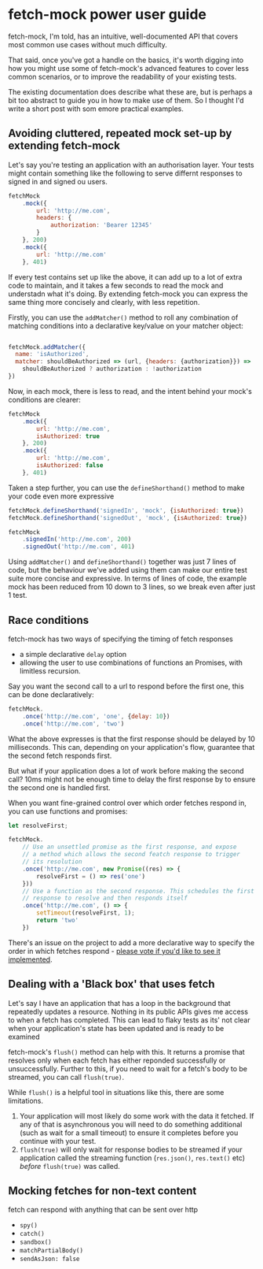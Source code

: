 # fetch-mock power user guide

fetch-mock, I'm told, has an intuitive, well-documented API that covers most common use cases without much difficulty. 

That said, once you've got a handle on the basics, it's worth digging into  how you might use some of fetch-mock's advanced features to cover less common scenarios, or to improve the readability of your existing tests. 

The existing documentation does describe what these are, but is perhaps a bit too abstract to guide you in how to make use of them. So I thought I'd write a short post with som emore practical examples.


## Avoiding cluttered, repeated mock set-up by extending fetch-mock

Let's say you're testing an application with an authorisation layer. Your tests might contain something like the following to serve differnt responses to signed in and signed ou users.

```js
fetchMock
	.mock({
		url: 'http://me.com',
		headers: {
			authorization: 'Bearer 12345'
		}
	}, 200)
	.mock({
		url: 'http://me.com'
	}, 401)
```

If every test contains set up like the above, it can add up to a lot of extra code to maintain, and it takes a few seconds to read the mock and understadn what it's doing. By extending fetch-mock you can express the same thing more concisely and clearly, with less repetition.

Firstly, you can use the `addMatcher()` method to roll any combination of matching conditions into a declarative key/value on your matcher object:

```js

fetchMock.addMatcher({
  name: 'isAuthorized',
  matcher: shouldBeAuthorized => (url, {headers: {authorization}}) => 	
  	shouldBeAuthorized ? authorization : !authorization
})
```

Now, in each mock, there is less to read, and the intent behind your mock's conditions are clearer:

```js
fetchMock
	.mock({
		url: 'http://me.com',
		isAuthorized: true
	}, 200)
	.mock({
		url: 'http://me.com',
		isAuthorized: false
	}, 401)
```

Taken a step further, you can use the `defineShorthand()` method to make your code even more expressive

```js
fetchMock.defineShorthand('signedIn', 'mock', {isAuthorized: true})
fetchMock.defineShorthand('signedOut', 'mock', {isAuthorized: true})

fetchMock
	.signedIn('http://me.com', 200)
	.signedOut('http://me.com', 401)
```

Using `addMatcher()` and `defineShorthand()` together was just 7 lines of code, but the behaviour we've added using them can make our entire test suite more concise and expressive. In terms of lines of code, the example mock has been reduced from 10 down to 3 lines, so we break even after just 1 test.

## Race conditions

fetch-mock has two ways of specifying the timing of fetch responses
- a simple declarative `delay` option
- allowing the user to use combinations of functions an Promises, with limitless recursion.

Say you want the second call to a url to respond before the first one, this can be done declaratively:

```js
fetchMock.
	.once('http://me.com', 'one', {delay: 10})
	.once('http://me.com', 'two')
```

What the above expresses is that the first response should be delayed by 10 milliseconds. This can, depending on your application's flow, guarantee that the second fetch responds first. 

But what if your application does a lot of work before making the second call? 10ms might not be enough time to delay the first response by to ensure the second one is handled first.

When you want fine-grained control over which order fetches respond in, you can use functions and promises:

```js
let resolveFirst;

fetchMock.
	// Use an unsettled promise as the first response, and expose
	// a method which allows the second featch response to trigger 
	// its resolution
	.once('http://me.com', new Promise((res) => {
		resolveFirst = () => res('one')
	}))
	// Use a function as the second response. This schedules the first
	// response to resolve and then responds itself
	.once('http://me.com', () => {
		setTimeout(resolveFirst, 1);
		return 'two'
	})

```

There's an issue on the project to add a more declarative way to specify the order in which fetches respond - [please vote if you'd like to see it implemented](https://github.com/wheresrhys/fetch-mock/issues/515).

## Dealing with a 'Black box' that uses fetch

Let's say I have an application that has a loop in the background that repeatedly updates a resource. Nothing in its public APIs gives me access to when a fetch has completed. This can lead to flaky tests as its' not clear when your application's state has been updated and is ready to be examined

fetch-mock's `flush()` method can help with this. It returns a promise that resolves only when each fetch has either reponded successfully or unsuccessfully. Further to this, if you need to wait for a fetch's body to be streamed, you can call `flush(true)`.

While `flush()` is a helpful tool in situations like this, there are some limitations.

1. Your application will most likely do some work with the data it fetched. If any of that is asynchronous you will need to do something additional (such as wait for a small timeout) to ensure it completes before you continue with your test.
2. `flush(true)` will only wait for response bodies to be streamed if your application called the streaming function (`res.json()`, `res.text()` etc) _before_ `flush(true)` was called.

## Mocking fetches for non-text content

fetch can respond with anything that can be sent over http

- `spy()`
- `catch()`
- `sandbox()`
- `matchPartialBody()`
- `sendAsJson: false`
